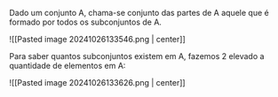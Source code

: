 Dado um conjunto A, chama-se conjunto das partes de A aquele que é formado por todos os subconjuntos de A.

![[Pasted image 20241026133546.png | center]]

Para saber quantos subconjuntos existem em A, fazemos 2 elevado a quantidade de elementos em A:

![[Pasted image 20241026133626.png | center]]
